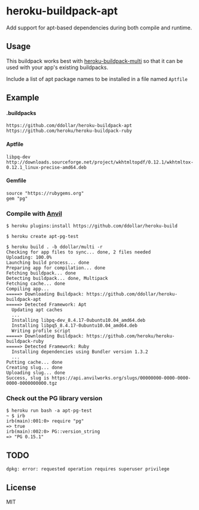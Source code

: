 # heroku-buildpack-apt

Add support for apt-based dependencies during both compile and runtime.

## Usage

This buildpack works best with [heroku-buildpack-multi](https://github.com/ddollar/heroku-buildpack-multi) so that it can be used with your app's existing buildpacks.

Include a list of apt package names to be installed in a file named `Aptfile`

## Example

#### .buildpacks

    https://github.com/ddollar/heroku-buildpack-apt
    https://github.com/heroku/heroku-buildpack-ruby

#### Aptfile

    libpq-dev
    http://downloads.sourceforge.net/project/wkhtmltopdf/0.12.1/wkhtmltox-0.12.1_linux-precise-amd64.deb

#### Gemfile

    source "https://rubygems.org"
    gem "pg"
    
### Compile with [Anvil](https://github.com/ddollar/anvil-cli)

    $ heroku plugins:install https://github.com/ddollar/heroku-build
    
    $ heroku create apt-pg-test
    
    $ heroku build . -b ddollar/multi -r 
	Checking for app files to sync... done, 2 files needed
	Uploading: 100.0%
	Launching build process... done
	Preparing app for compilation... done
	Fetching buildpack... done
	Detecting buildpack... done, Multipack
	Fetching cache... done
	Compiling app...
	=====> Downloading Buildpack: https://github.com/ddollar/heroku-buildpack-apt
	=====> Detected Framework: Apt
	  Updating apt caches
	  ...
	  Installing libpq-dev_8.4.17-0ubuntu10.04_amd64.deb
	  Installing libpq5_8.4.17-0ubuntu10.04_amd64.deb
	  Writing profile script
	=====> Downloading Buildpack: https://github.com/heroku/heroku-buildpack-ruby
	=====> Detected Framework: Ruby
	  Installing dependencies using Bundler version 1.3.2
	  ...
	Putting cache... done
	Creating slug... done
	Uploading slug... done
	Success, slug is https://api.anvilworks.org/slugs/00000000-0000-0000-0000-0000000000.tgz
	
### Check out the PG library version

    $ heroku run bash -a apt-pg-test
    ~ $ irb
	irb(main):001:0> require "pg"
	=> true
	irb(main):002:0> PG::version_string
	=> "PG 0.15.1"
	
## TODO
`dpkg: error: requested operation requires superuser privilege`

## License

MIT
